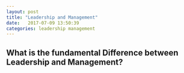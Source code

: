 ```yaml
---
layout: post
title: "Leadership and Management"
date:   2017-07-09 13:50:39
categories: leadership management
---
```

## What is the fundamental Difference between Leadership and Management?
